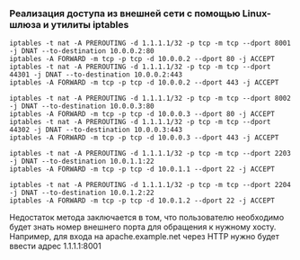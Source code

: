 ### Реализация доступа из внешней сети с помощью Linux-шлюза и утилиты iptables

`iptables -t nat -A PREROUTING -d 1.1.1.1/32 -p tcp -m tcp --dport 8001 -j DNAT --to-destination 10.0.0.2:80`  
`iptables -A FORWARD -m tcp -p tcp -d 10.0.0.2 --dport 80 -j ACCEPT`  
`iptables -t nat -A PREROUTING -d 1.1.1.1/32 -p tcp -m tcp --dport 44301 -j DNAT --to-destination 10.0.0.2:443`  
`iptables -A FORWARD -m tcp -p tcp -d 10.0.0.2 --dport 443 -j ACCEPT`  

`iptables -t nat -A PREROUTING -d 1.1.1.1/32 -p tcp -m tcp --dport 8002 -j DNAT --to-destination 10.0.0.3:80`  
`iptables -A FORWARD -m tcp -p tcp -d 10.0.0.3 --dport 80 -j ACCEPT`  
`iptables -t nat -A PREROUTING -d 1.1.1.1/32 -p tcp -m tcp --dport 44302 -j DNAT --to-destination 10.0.0.3:443`  
`iptables -A FORWARD -m tcp -p tcp -d 10.0.0.3 --dport 443 -j ACCEPT`  

`iptables -t nat -A PREROUTING -d 1.1.1.1/32 -p tcp -m tcp --dport 2203 -j DNAT --to-destination 10.0.1.1:22`  
`iptables -A FORWARD -m tcp -p tcp -d 10.0.1.1 --dport 22 -j ACCEPT`  

`iptables -t nat -A PREROUTING -d 1.1.1.1/32 -p tcp -m tcp --dport 2204 -j DNAT --to-destination 10.0.1.2:22`  
`iptables -A FORWARD -m tcp -p tcp -d 10.0.1.2 --dport 22 -j ACCEPT`  

Недостаток метода заключается в том, что пользователю необходимо будет знать номер внешнего порта для обращения к нужному хосту. Например, для входа на apache.example.net через HTTP нужно будет ввести адрес 1.1.1.1:8001
